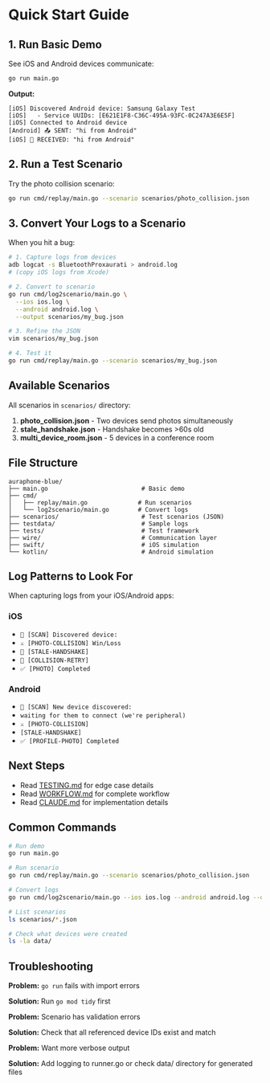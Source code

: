 # Quick Start Guide

## 1. Run Basic Demo

See iOS and Android devices communicate:

```bash
go run main.go
```

**Output:**
```
[iOS] Discovered Android device: Samsung Galaxy Test
[iOS]   - Service UUIDs: [E621E1F8-C36C-495A-93FC-0C247A3E6E5F]
[iOS] Connected to Android device
[Android] 📤 SENT: "hi from Android"
[iOS] 📩 RECEIVED: "hi from Android"
```

## 2. Run a Test Scenario

Try the photo collision scenario:

```bash
go run cmd/replay/main.go --scenario scenarios/photo_collision.json
```

## 3. Convert Your Logs to a Scenario

When you hit a bug:

```bash
# 1. Capture logs from devices
adb logcat -s BluetoothProxaurati > android.log
# (copy iOS logs from Xcode)

# 2. Convert to scenario
go run cmd/log2scenario/main.go \
  --ios ios.log \
  --android android.log \
  --output scenarios/my_bug.json

# 3. Refine the JSON
vim scenarios/my_bug.json

# 4. Test it
go run cmd/replay/main.go --scenario scenarios/my_bug.json
```

## Available Scenarios

All scenarios in `scenarios/` directory:

1. **photo_collision.json** - Two devices send photos simultaneously
2. **stale_handshake.json** - Handshake becomes >60s old
3. **multi_device_room.json** - 5 devices in a conference room

## File Structure

```
auraphone-blue/
├── main.go                          # Basic demo
├── cmd/
│   ├── replay/main.go              # Run scenarios
│   └── log2scenario/main.go        # Convert logs
├── scenarios/                       # Test scenarios (JSON)
├── testdata/                        # Sample logs
├── tests/                           # Test framework
├── wire/                            # Communication layer
├── swift/                           # iOS simulation
└── kotlin/                          # Android simulation
```

## Log Patterns to Look For

When capturing logs from your iOS/Android apps:

### iOS
- `📡 [SCAN] Discovered device:`
- `⚔️ [PHOTO-COLLISION] Win/Loss`
- `🔄 [STALE-HANDSHAKE]`
- `🔄 [COLLISION-RETRY]`
- `✅ [PHOTO] Completed`

### Android
- `📡 [SCAN] New device discovered:`
- `waiting for them to connect (we're peripheral)`
- `⚔️ [PHOTO-COLLISION]`
- `[STALE-HANDSHAKE]`
- `✅ [PROFILE-PHOTO] Completed`

## Next Steps

- Read [TESTING.md](TESTING.md) for edge case details
- Read [WORKFLOW.md](WORKFLOW.md) for complete workflow
- Read [CLAUDE.md](CLAUDE.md) for implementation details

## Common Commands

```bash
# Run demo
go run main.go

# Run scenario
go run cmd/replay/main.go --scenario scenarios/photo_collision.json

# Convert logs
go run cmd/log2scenario/main.go --ios ios.log --android android.log --output my_scenario.json

# List scenarios
ls scenarios/*.json

# Check what devices were created
ls -la data/
```

## Troubleshooting

**Problem:** `go run` fails with import errors

**Solution:** Run `go mod tidy` first

**Problem:** Scenario has validation errors

**Solution:** Check that all referenced device IDs exist and match

**Problem:** Want more verbose output

**Solution:** Add logging to runner.go or check data/ directory for generated files
